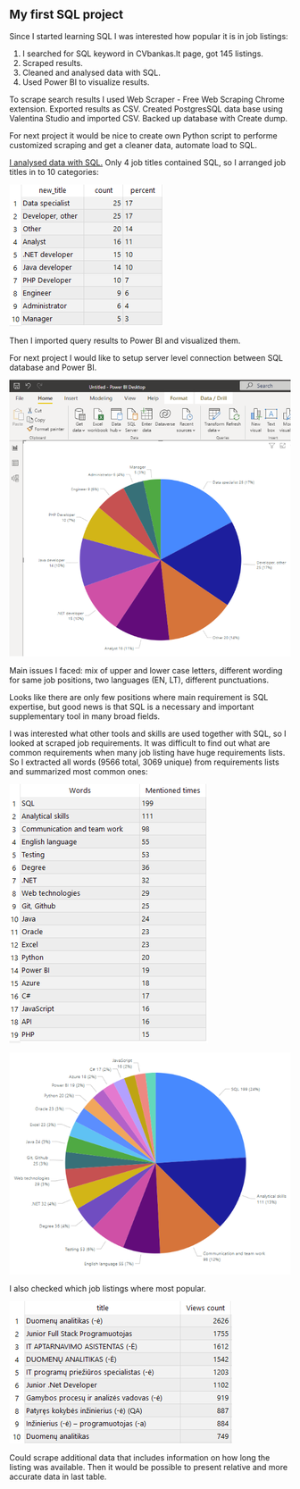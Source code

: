 ## My first SQL project

Since I started learning SQL I was interested how popular it is in job listings:

1.	I searched for SQL keyword in CVbankas.lt page, got 145 listings.
2.	Scraped results.
3.	Cleaned and analysed data with SQL.
4.	Used Power BI to visualize results.

To scrape search results I used Web Scraper - Free Web Scraping Chrome extension. Exported results as CSV. Created PostgresSQL data base using Valentina Studio and imported CSV. Backed up database with Create dump.

For next project it would be nice to create own Python script to performe customized scraping and get a cleaner data, automate load to SQL.

[I analysed data with SQL.] Only 4 job titles contained SQL, so I arranged job titles in to 10 categories:

[I analysed data with SQL.]: <https://github.com/Geduifx/My-first-SQL-project/blob/main/Queries.sql>

<img src="Images/10titles.png" width="">

Then I imported query results to Power BI and visualized them. 

For next project I would like to setup server level connection between SQL database and Power BI.

![](Images/10chart.png)

Main issues I faced: mix of upper and lower case letters, different wording for same job positions, two languages (EN, LT), different punctuations.

Looks like there are only few positions where main requirement is SQL expertise, but good news is that SQL is a necessary and important supplementary tool in many broad fields.

I was interested what other tools and skills are used together with SQL, so I looked at scraped job requirements. It was difficult to find out what are common requirements when many job listing have huge requirements lists. So I extracted all words (9566 total, 3069 unique) from requirements lists and summarized most common ones:

![](Images/skills_table.png)

![](Images/skills_chart.png)

I also checked which job listings where most popular.

![](Images/popular.png)

Could scrape additional data that includes information on how long the listing was available. Then it would be possible to present relative and more accurate data in last table.
